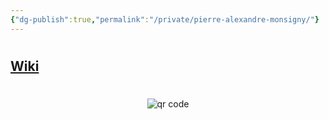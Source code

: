 ```yaml
---
{"dg-publish":true,"permalink":"/private/pierre-alexandre-monsigny/"}
---
```



#
## [Wiki](https://www.wikiwand.com/en/Pierre-Alexandre_Monsigny)

#
<p style="text-align: center;"><img src="https://chart.googleapis.com/chart?cht=qr&chl=https://notes.andrasdenes.com/pierre-alexandre-monsigny&chs=180x180&choe=UTF-8&chld=L|2" alt="qr code"></p>

